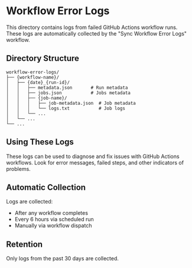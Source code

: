 # Workflow Error Logs

This directory contains logs from failed GitHub Actions workflow runs. These logs are automatically collected by the "Sync Workflow Error Logs" workflow.

## Directory Structure

```
workflow-error-logs/
├── {workflow-name}/
│   ├── {date}_{run-id}/
│   │   ├── metadata.json       # Run metadata
│   │   ├── jobs.json           # Jobs metadata
│   │   ├── {job-name}/
│   │   │   ├── job-metadata.json  # Job metadata
│   │   │   └── logs.txt           # Job logs
│   │   └── ...
│   └── ...
└── ...
```

## Using These Logs

These logs can be used to diagnose and fix issues with GitHub Actions workflows. Look for error messages, failed steps, and other indicators of problems.

## Automatic Collection

Logs are collected:
- After any workflow completes
- Every 6 hours via scheduled run
- Manually via workflow dispatch

## Retention

Only logs from the past 30 days are collected.
